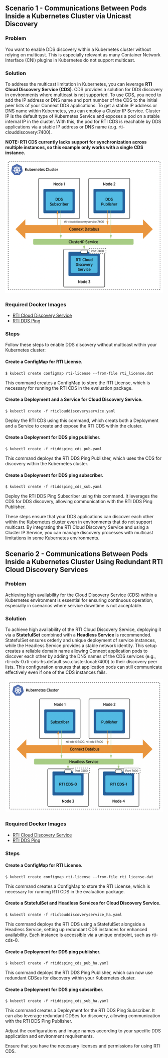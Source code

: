 ## Scenario 1 - Communications Between Pods Inside a Kubernetes Cluster via Unicast Discovery

### Problem

You want to enable DDS discovery within a Kubernetes cluster without relying on multicast. This is especially relevant as many Container Network Interface (CNI) plugins in Kubernetes do not support multicast.

### Solution

To address the multicast limitation in Kubernetes, you can leverage **RTI Cloud Discovery Service (CDS)**. CDS provides a solution for DDS discovery in environments where multicast is not supported. To use CDS, you need to add the IP address or DNS name and port number of the CDS to the initial peer lists of your Connext DDS applications. To get a stable IP address or DNS name within Kubernetes, you can employ a Cluster IP Service. Cluster IP is the default type of Kubernetes Service and exposes a pod on a stable internal IP in the cluster. With this, the pod for RTI CDS is reachable by DDS applications via a stable IP address or DNS name (e.g. rti-clouddiscovery:7400).

**NOTE: RTI CDS currently lacks support for synchronization across multiple instances, so this example only works with a single CDS instance.**

![Discovery without Multicast](ddsping_cds.png)

### Required Docker Images
- [RTI Cloud Discovery Service](https://hub.docker.com/repository/docker/rticom/cloud-discovery-service)
- [RTI DDS Ping](https://hub.docker.com/repository/docker/rticom/dds-ping)

### Steps
Follow these steps to enable DDS discovery without multicast within your Kubernetes cluster:

#### Create a ConfigMap for RTI License.
`$ kubectl create configmap rti-license --from-file rti_license.dat`

This command creates a ConfigMap to store the RTI License, which is necessary for running the RTI CDS in the evaluation package.

#### Create a Deployment and a Service for Cloud Discovery Service.
`$ kubectl create -f rticlouddiscoveryservice.yaml`

Deploy the RTI CDS using this command, which creats both a Deployment and a Service to create and expose the RTI CDS within the cluster. 

#### Create a Deployment for DDS ping publisher.
`$ kubectl create -f rtiddsping_cds_pub.yaml`

This command deploys the RTI DDS Ping Publisher, which uses the CDS for discovery within the Kubernetes cluster.

#### Create a Deployment for DDS ping subscriber.
`$ kubectl create -f rtiddsping_cds_sub.yaml`

Deploy the RTI DDS Ping Subscriber using this command. It leverages the CDS for DDS discovery, allowing communication with the RTI DDS Ping Publisher.

These steps ensure that your DDS applications can discover each other within the Kubernetes cluster even in environments that do not support multicast. By integrating the RTI Cloud Discovery Service and using a Cluster IP Service, you can manage discovery processes with multicast limitations in some Kubernetes environments.

## Scenario 2 - Communications Between Pods Inside a Kubernetes Cluster Using Redundant RTI Cloud Discovery Services

### Problem

Achieving high availability for the Cloud Discovery Service (CDS) within a Kubernetes environment is essential for ensuring continuous operation, especially in scenarios where service downtime is not acceptable.

### Solution

To achieve high availability of the RTI Cloud Discovery Service, deploying it via a **StatefulSet** combined with a **Headless Service** is recommended. StatefulSet ensures orderly and unique deployment of service instances, while the Headless Service provides a stable network identity. This setup creates a reliable domain name allowing Connext application pods to discover each other by adding the DNS names of the CDS services (e.g., rti-cds-0.rti-cds-hs.default.svc.cluster.local:7400) to their discovery peer lists. This configuration ensures that application pods can still communicate effectively even if one of the CDS instances fails.

![Discovery without Multicast](cds_replicated.png)

### Required Docker Images
- [RTI Cloud Discovery Service](https://hub.docker.com/repository/docker/rticom/cloud-discovery-service)
- [RTI DDS Ping](https://hub.docker.com/repository/docker/rticom/dds-ping)

### Steps

#### Create a ConfigMap for RTI License.
`$ kubectl create configmap rti-license --from-file rti_license.dat`

This command creates a ConfigMap to store the RTI License, which is necessary for running RTI CDS in the evaluation package.

#### Create a StatefulSet and Headless Services for Cloud Discovery Service.
`$ kubectl create -f rticlouddiscoveryservice_ha.yaml`

This command deploys the RTI CDS using a StatefulSet alongside a Headless Service, setting up redundant CDS instances for enhanced availability. Each instance is accessible via a unique endpoint, such as rti-cds-0.

#### Create a Deployment for DDS ping publisher.
`$ kubectl create -f rtiddsping_cds_pub_ha.yaml`

This command deploys the RTI DDS Ping Publisher, which can now use redundant CDSes for discovery within your Kubernetes cluster.

#### Create a Deployment for DDS ping subscriber.
`$ kubectl create -f rtiddsping_cds_sub_ha.yaml`

This command creates a Deployment for the RTI DDS Ping Subscriber. It can also leverage redundant CDSes for discovery, allowing communication with the RTI DDS Ping Publisher.

Adjust the configurations and image names according to your specific DDS application and environment requirements.

Ensure that you have the necessary licenses and permissions for using RTI CDS.
